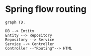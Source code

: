﻿# Spring flow routing

```mermaid
graph TD;

DB --> Entity
Entity --> Repository
Repository --> Service
Service --> Controller
Controller --"Routing"--> HTML

 ```


